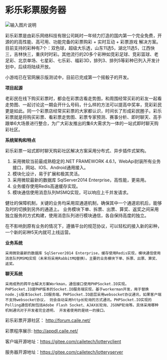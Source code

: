 # 彩乐彩票服务器
![输入图片说明](https://gitee.com/uploads/images/2018/0119/105749_c8e42406_1700303.png "caile-lottery.png")

彩乐彩票是由彩乐网络科技有限公司耗时一年倾力打造的国内第一个完全免费，开源的的高性能、高可用、功能完备的彩票购彩 + 实时互动 + 彩票游戏 解决方案。目前支持的彩种有7个：双色球，超级大乐透，山东11选5，湖北11选5，江西快三，吉林快三，重庆时时彩。其他流行的20多个彩种如竞彩足球、竞彩篮球、老足彩、北京单场、七星彩、七乐彩、福彩3D，排列3、排列5等彩种已列入开发计划中，后续将陆续开放。

小游戏已在官网展示版测试中，目前已完成第一个摇骰子的开发。

 **项目起源** 

老彩民在线下购买彩票时，都会在彩票店看走势图，和周围经常买彩的彩友一起看走势图、一起讨论这一期会开什么号码，什么样的方法可以提高中奖率，竞彩彩民更是如此。同一个彩票店经常买彩票的大家都认识，时间长了形成彩民圈子。彩乐彩票就是将购买彩票、看彩票走势图、彩票专家预测、赛事分析、即时聊天、高手跟单6大场景进行整合，为广大彩友推出的集6大需求为一体的一站式即时聊天购彩社区。

 **系统架构和特点** 

彩乐彩票一站式即时聊天购彩社区解决方案采用分布式、异步插件式架构。
1. 采用微软当前最成熟稳定的.NET FRAMEWORK 4.6.1，WebApi封装所有业务接口，网站、IOS、Android通用接入。
2. 模块化设计，易于扩展和极其灵活。
3. 采用微软最新的数据库 SqlServer2014 Enterprise，高性能，更易用。
4. 业务缓存使用Redis高速缓存实现。
5. 模块通信使用消息队列MSMQ实现，可以响应上千并发请求。

健壮的保障机制，关键的业务均采用双通道机制，确保其中一个通道宕机后，能够及时的切换到另外的通道上。
业务模块下单、拆票、出票、算奖、返奖之间采用独立服务的方式构建，使用消息队列进行模块通信，各自保持高度的独立。

在不影响到原有业务的情况下，遵循平台的规范协议，可以轻松的接入新的彩种，一个新的彩种5天内就可上线运营。

 **业务系统**  

	采用微软最新的数据库 SqlServer2014 Enterprise，缓存使用Redis实现，模块通信使用消息队列MSMQ实现（未来将采用RabbitMQ替换）。主要的业务模块下单、拆票、出票、算奖、返奖。

 **聊天系统** 

	采用成熟的跨平台解决方案Workman，通信接口使用PHPSocket.IO实现。
	PHPSocket.IO是PHP版本的Socket.IO服务端实现，基于workerman开发，用于替换node.js版本Socket.IO服务端。PHPSocket.IO底层采用websocket协议通讯，如果客户端不支持websocket协议， 则会自动采用http长轮询的方式通讯。PHPSocket.IO实现的Polling通信机制包括Adobe Flash Socket、AJAX长轮询、JSONP轮询等。具体采用哪种机制通讯对于开发者完全透明， 开发者使用的是统一的接口。

彩乐彩票开源社区：  http://forum.caile.net/

彩票程序展示:   http://appdl.caile.net/

客户端开源地址：https://gitee.com/cailetech/lotteryclient

服务器开源地址：https://gitee.com/cailetech/lotteryserver
